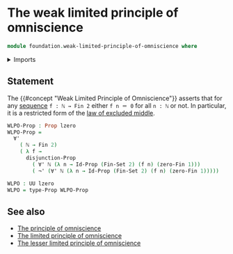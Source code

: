 # The weak limited principle of omniscience

```agda
module foundation.weak-limited-principle-of-omniscience where
```

<details><summary>Imports</summary>

```agda
open import elementary-number-theory.natural-numbers

open import foundation.disjunction
open import foundation.negation
open import foundation.universal-quantification
open import foundation.universe-levels

open import foundation-core.propositions
open import foundation-core.sets

open import univalent-combinatorics.standard-finite-types
```

</details>

## Statement

The {{#concept "Weak Limited Principle of Omniscience"}} asserts that for any
[sequence](foundation.sequences.md) `f : ℕ → Fin 2` either `f n ＝ 0` for all
`n : ℕ` or not. In particular, it is a restricted form of the
[law of excluded middle](foundation.law-of-excluded-middle.md).

```agda
WLPO-Prop : Prop lzero
WLPO-Prop =
  ∀'
    ( ℕ → Fin 2)
    ( λ f →
      disjunction-Prop
        ( ∀' ℕ (λ n → Id-Prop (Fin-Set 2) (f n) (zero-Fin 1)))
        ( ¬' (∀' ℕ (λ n → Id-Prop (Fin-Set 2) (f n) (zero-Fin 1)))))

WLPO : UU lzero
WLPO = type-Prop WLPO-Prop
```

## See also

- [The principle of omniscience](foundation.principle-of-omniscience.md)
- [The limited principle of omniscience](foundation.limited-principle-of-omniscience.md)
- [The lesser limited principle of omniscience](foundation.lesser-limited-principle-of-omniscience.md)
